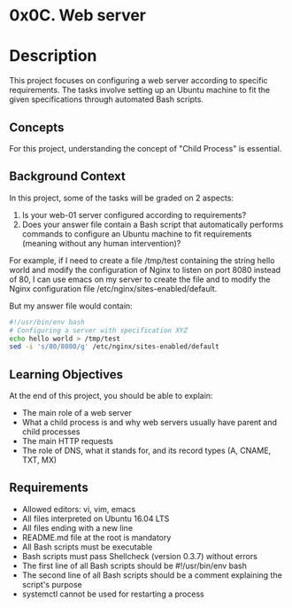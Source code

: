 # 0x0C. Web server

# Description
This project focuses on configuring a web server according to specific requirements. The tasks involve setting up an Ubuntu machine to fit the given specifications through automated Bash scripts.

## Concepts
For this project, understanding the concept of "Child Process" is essential.

## Background Context

In this project, some of the tasks will be graded on 2 aspects:

1. Is your web-01 server configured according to requirements?
2. Does your answer file contain a Bash script that automatically performs commands to configure an Ubuntu machine to fit requirements (meaning without any human intervention)?

For example, if I need to create a file /tmp/test containing the string hello world and modify the configuration of Nginx to listen on port 8080 instead of 80, I can use emacs on my server to create the file and to modify the Nginx configuration file /etc/nginx/sites-enabled/default.

But my answer file would contain:

```bash
#!/usr/bin/env bash
# Configuring a server with specification XYZ
echo hello world > /tmp/test
sed -i 's/80/8080/g' /etc/nginx/sites-enabled/default
```

## Learning Objectives
At the end of this project, you should be able to explain:
- The main role of a web server
- What a child process is and why web servers usually have parent and child processes
- The main HTTP requests
- The role of DNS, what it stands for, and its record types (A, CNAME, TXT, MX)

## Requirements
- Allowed editors: vi, vim, emacs
- All files interpreted on Ubuntu 16.04 LTS
- All files ending with a new line
- README.md file at the root is mandatory
- All Bash scripts must be executable
- Bash scripts must pass Shellcheck (version 0.3.7) without errors
- The first line of all Bash scripts should be #!/usr/bin/env bash
- The second line of all Bash scripts should be a comment explaining the script's purpose
- systemctl cannot be used for restarting a process


